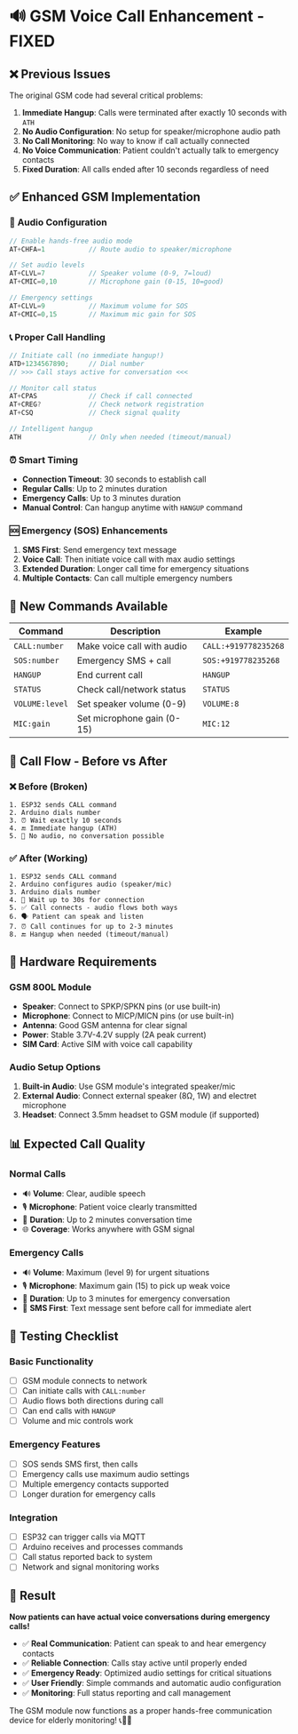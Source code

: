 # 🔊 GSM Voice Call Enhancement - FIXED

## ❌ **Previous Issues**
The original GSM code had several critical problems:

1. **Immediate Hangup**: Calls were terminated after exactly 10 seconds with `ATH`
2. **No Audio Configuration**: No setup for speaker/microphone audio path
3. **No Call Monitoring**: No way to know if call actually connected
4. **No Voice Communication**: Patient couldn't actually talk to emergency contacts
5. **Fixed Duration**: All calls ended after 10 seconds regardless of need

## ✅ **Enhanced GSM Implementation**

### 🎤 **Audio Configuration**
```cpp
// Enable hands-free audio mode
AT+CHFA=1           // Route audio to speaker/microphone

// Set audio levels  
AT+CLVL=7           // Speaker volume (0-9, 7=loud)
AT+CMIC=0,10        // Microphone gain (0-15, 10=good)

// Emergency settings
AT+CLVL=9           // Maximum volume for SOS
AT+CMIC=0,15        // Maximum mic gain for SOS
```

### 📞 **Proper Call Handling**
```cpp
// Initiate call (no immediate hangup!)
ATD+1234567890;     // Dial number
// >>> Call stays active for conversation <<<

// Monitor call status
AT+CPAS             // Check if call connected
AT+CREG?            // Check network registration  
AT+CSQ              // Check signal quality

// Intelligent hangup
ATH                 // Only when needed (timeout/manual)
```

### ⏰ **Smart Timing**
- **Connection Timeout**: 30 seconds to establish call
- **Regular Calls**: Up to 2 minutes duration
- **Emergency Calls**: Up to 3 minutes duration
- **Manual Control**: Can hangup anytime with `HANGUP` command

### 🆘 **Emergency (SOS) Enhancements**
1. **SMS First**: Send emergency text message
2. **Voice Call**: Then initiate voice call with max audio settings
3. **Extended Duration**: Longer call time for emergency situations
4. **Multiple Contacts**: Can call multiple emergency numbers

## 🔧 **New Commands Available**

| Command | Description | Example |
|---------|-------------|---------|
| `CALL:number` | Make voice call with audio | `CALL:+919778235268` |
| `SOS:number` | Emergency SMS + call | `SOS:+919778235268` |
| `HANGUP` | End current call | `HANGUP` |
| `STATUS` | Check call/network status | `STATUS` |
| `VOLUME:level` | Set speaker volume (0-9) | `VOLUME:8` |
| `MIC:gain` | Set microphone gain (0-15) | `MIC:12` |

## 🎯 **Call Flow - Before vs After**

### ❌ **Before (Broken)**
```
1. ESP32 sends CALL command
2. Arduino dials number  
3. ⏰ Wait exactly 10 seconds
4. 🔚 Immediate hangup (ATH)
5. 🚫 No audio, no conversation possible
```

### ✅ **After (Working)**  
```
1. ESP32 sends CALL command
2. Arduino configures audio (speaker/mic)
3. Arduino dials number
4. 📶 Wait up to 30s for connection
5. ✅ Call connects - audio flows both ways
6. 🗣️ Patient can speak and listen
7. ⏰ Call continues for up to 2-3 minutes  
8. 🔚 Hangup when needed (timeout/manual)
```

## 🔌 **Hardware Requirements**

### **GSM 800L Module**
- **Speaker**: Connect to SPKP/SPKN pins (or use built-in)
- **Microphone**: Connect to MICP/MICN pins (or use built-in)
- **Antenna**: Good GSM antenna for clear signal
- **Power**: Stable 3.7V-4.2V supply (2A peak current)
- **SIM Card**: Active SIM with voice call capability

### **Audio Setup Options**
1. **Built-in Audio**: Use GSM module's integrated speaker/mic
2. **External Audio**: Connect external speaker (8Ω, 1W) and electret microphone
3. **Headset**: Connect 3.5mm headset to GSM module (if supported)

## 📊 **Expected Call Quality**

### **Normal Calls**
- 🔊 **Volume**: Clear, audible speech
- 🎙️ **Microphone**: Patient voice clearly transmitted
- 📶 **Duration**: Up to 2 minutes conversation time
- 🌐 **Coverage**: Works anywhere with GSM signal

### **Emergency Calls**  
- 🔊 **Volume**: Maximum (level 9) for urgent situations
- 🎙️ **Microphone**: Maximum gain (15) to pick up weak voice
- 📶 **Duration**: Up to 3 minutes for emergency conversation
- 📱 **SMS First**: Text message sent before call for immediate alert

## 🧪 **Testing Checklist**

### **Basic Functionality**
- [ ] GSM module connects to network
- [ ] Can initiate calls with `CALL:number`
- [ ] Audio flows both directions during call
- [ ] Can end calls with `HANGUP`
- [ ] Volume and mic controls work

### **Emergency Features**
- [ ] SOS sends SMS first, then calls
- [ ] Emergency calls use maximum audio settings
- [ ] Multiple emergency contacts supported
- [ ] Longer duration for emergency calls

### **Integration**
- [ ] ESP32 can trigger calls via MQTT
- [ ] Arduino receives and processes commands
- [ ] Call status reported back to system
- [ ] Network and signal monitoring works

## 🎉 **Result**

**Now patients can have actual voice conversations during emergency calls!**

- ✅ **Real Communication**: Patient can speak to and hear emergency contacts
- ✅ **Reliable Connection**: Calls stay active until properly ended
- ✅ **Emergency Ready**: Optimized audio settings for critical situations  
- ✅ **User Friendly**: Simple commands and automatic audio configuration
- ✅ **Monitoring**: Full status reporting and call management

The GSM module now functions as a proper hands-free communication device for elderly monitoring! 📞👵👴
